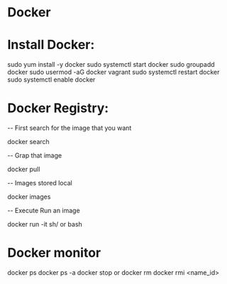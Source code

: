 # Docker

# Install Docker:
 
 sudo yum install -y docker
 sudo systemctl start docker
 sudo groupadd docker
 sudo usermod -aG docker vagrant
 sudo systemctl restart docker
 sudo systemctl enable docker
 
 # Docker Registry:
 -- First search for the image that you want

 docker search <name> 

-- Grap that image

docker pull <name>
  
-- Images stored local 

docker images

-- Execute Run an image

docker run -it <name> sh/ or bash
  
# Docker monitor

docker ps 
docker ps -a
docker stop <name> or <id>
docker rm <name> 
docker rmi <name_id>
